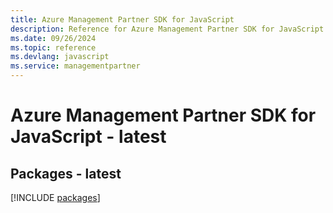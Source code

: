 ```yaml
---
title: Azure Management Partner SDK for JavaScript
description: Reference for Azure Management Partner SDK for JavaScript
ms.date: 09/26/2024
ms.topic: reference
ms.devlang: javascript
ms.service: managementpartner
---
```

# Azure Management Partner SDK for JavaScript - latest
## Packages - latest
[!INCLUDE [packages](management-partner-index.md)]